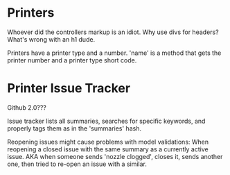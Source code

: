 # Printers

Whoever did the controllers markup is an idiot. Why use divs for headers? What's wrong with an h1 dude.

Printers have a printer type and a number. 'name' is a method that gets the printer number and a printer type short code.

# Printer Issue Tracker

Github 2.0???

Issue tracker lists all summaries, searches for specific keywords, and properly tags them as in the 'summaries' hash.

Reopening issues might cause problems with model validations: When reopening a closed issue with the same summary as a currently active issue. AKA when someone sends 'nozzle clogged', closes it, sends another one, then tried to re-open an issue with a similar.
